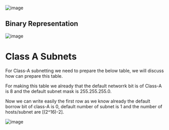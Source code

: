 ![image](https://github.com/user-attachments/assets/e9b2ad57-7889-466a-bf73-8f33186da358)

## Binary Representation
![image](https://github.com/user-attachments/assets/a7b29193-7287-4cd7-ac2d-84de5eac50be)


# Class A Subnets
For Class-A subnetting we need to prepare the below table, we will discuss how can prepare this table.  

For making this table we already that the default networrk bit is of Class-A is 8 and the default subnet mask is 255.255.255.0. 

Now we can write easily the first row as we know already the default borrow bit of class-A is 0, default number of subnet is 1 and the number of hosts/subnet are [(2^16)-2].    

![image](https://github.com/user-attachments/assets/f1bc7650-e6ac-4e40-aced-77a7d02540fe)
